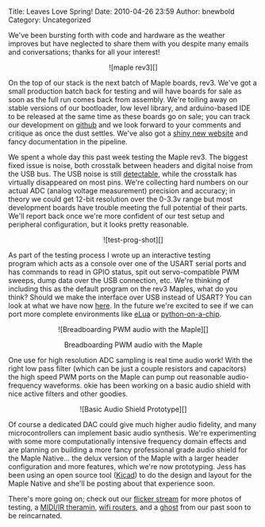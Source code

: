 Title: Leaves Love Spring!
Date: 2010-04-26 23:59
Author: bnewbold
Category: Uncategorized

We've been bursting forth with code and hardware as the weather
improves but have neglected to share them with you despite many emails
and conversations; thanks for all your interest!

<center>
![maple rev3][]
</center>

On the top of our stack is the next batch of Maple boards, rev3. We've
got a small production batch back for testing and will have boards for
sale as soon as the full run comes back from assembly. We're toiling
away on stable versions of our bootloader, low level library, and
arduino-based IDE to be released at the same time as these boards go on
sale; you can track our development on [github][] and we look forward to
your comments and critique as once the dust settles. We've also got
a [shiny new website][] and fancy documentation in the pipeline.

We spent a whole day this past week testing the Maple rev3. The biggest
fixed issue is noise, both crosstalk between headers and digital noise
from the USB bus. The USB noise is still [detectable][], while the
crosstalk has virtually disappeared on most pins. We're collecting hard
numbers on our actual ADC (analog voltage measurement) precision and
accuracy; in theory we could get 12-bit resolution over the 0-3.3v range
but most development boards have trouble meeting the full potential of
their parts. We'll report back once we're more confident of our test
setup and peripheral configuration, but it looks pretty reasonable.

<center>
![test-prog-shot][]
</center>

As part of the testing process I wrote up an interactive testing
program which acts as a console over one of the USART serial ports and
has commands to read in GPIO status, spit out servo-compatible PWM
sweeps, dump data over the USB connection, etc. We're thinking of
including this as the default program on the rev3 Maples, what do you
think? Should we make the interface over USB instead of USART? You can
look at what we have now [here][]. In the future we're excited to see if
we can port more complete environments like [eLua][] or
[python-on-a-chip][].

<center>
![Breadboarding PWM audio with the Maple][]

Breadboarding PWM audio with the Maple
</center>

One use for high resolution ADC sampling is real time audio work! With
the right low pass filter (which can be just a couple resistors and
capacitors) the high speed PWM ports on the Maple can pump out
reasonable audio-frequency waveforms. okie has been working on a basic
audio shield with nice active filters and other goodies.

<center>
![Basic Audio Shield Prototype][]
</center>

Of course a dedicated DAC could give much higher audio fidelity, and
many microcontrollers can implement basic audio synthesis. We're
experimenting with some more computationally intensive frequency domain
effects and are planning on building a more fancy professional grade
audio shield for the Maple Native... the delux version of the Maple with
a larger header configuration and more features, which we're now
prototyping. Jess has been using an open source tool ([Kicad][]) to do
the design and layout for the Maple Native and she'll be posting about
that experience soon.

There's more going on; check out our [flicker stream][] for more photos
of testing, a [MIDI/IR theramin][], [wifi routers][], and a
[ghost][detectable] from our past soon to be reincarnated.

  [maple rev3]: http://leaflabs.com/wp-content/uploads/img_4044-Modified-300x207.jpg "maple rev3"
  [github]: http://github.com/leaflabs/
  [shiny new website]: http://www.flickr.com/photos/48069758@N08/4556431364/
  [detectable]: http://www.flickr.com/photos/48069758@N08/4555765513/
  [test-prog-shot]: http://leaflabs.com/wp-content/uploads/test-prog-shot.png "test-prog-shot"
  [here]: http://gist.github.com/380091
  [eLua]: http://www.eluaproject.net/
  [python-on-a-chip]: http://code.google.com/p/python-on-a-chip/
  [Breadboarding PWM audio with the Maple]: http://leaflabs.com/wp-content/uploads/audio_board-300x225.jpg "audio_breadboard"
  [Basic Audio Shield Prototype]: http://leaflabs.com/wp-content/uploads/img_4043-Modified-300x224.jpg "Basic Audio Shield Prototype"
  [Kicad]: http://kicad.sourceforge.net/wiki/index.php/Main_Page
  [flicker stream]: http://www.flickr.com/photos/48069758@N08/
  [MIDI/IR theramin]: http://www.flickr.com/photos/48069758@N08/4515845564/
  [wifi routers]: http://www.flickr.com/photos/48069758@N08/4555765533/
